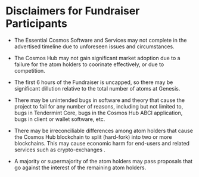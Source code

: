 # Disclaimers for Fundraiser Participants

* The Essential Cosmos Software and Services may not complete in the advertised
  timeline due to unforeseen issues and circumstances.

* The Cosmos Hub may not gain significant market adoption due to a failure for
  the atom holders to coorinate effectively, or due to competition.

* The first 6 hours of the Fundraiser is uncapped, so there may be significant
  dillution relative to the total number of atoms at Genesis.

* There may be unintended bugs in software and theory that cause the project to
  fail for any number of reasons, including but not limited to, bugs in
Tendermint Core, bugs in the Cosmos Hub ABCI application, bugs in client or
wallet software, etc.

* There may be irreconciliable differences among atom holders that cause the
  Cosmos Hub blockchain to split (hard-fork) into two or more blockchains.  This
may cause economic harm for end-users and related services such as
crypto-exchanges .

* A majority or supermajority of the atom holders may pass proposals that go
  against the interest of the remaining atom holders.

